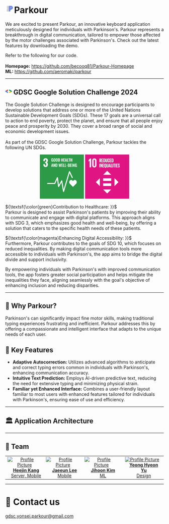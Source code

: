 # <img src="https://github.com/becooq81/Parkour-Homepage/blob/main/assets/logo/parkour-wo-text.png" alt="Parkour Logo" style="width: auto; height: 1em;">Parkour
We are excited to present Parkour, an innovative keyboard application meticulously designed for individuals with Parkinson's. Parkour represents a breakthrough in digital communication, tailored to empower those affected by the motor challenges associated with Parkinson's. Check out the latest features by downloading the demo.

Refer to the following for our code.  <br><br>
**Homepage:** https://github.com/becooq81/Parkour-Homepage <br>
**ML:** https://github.com/aeromaki/parkour <br>
- - -
## <img src="https://github.com/becooq81/Parkour-Homepage/blob/main/assets/icons/gdsc.png" alt="GDSC Logo" style="width: auto; height: 1em;"> GDSC Google Solution Challenge 2024
The Google Solution Challenge is designed to encourage participants to develop solutions that address one or more of the United Nations Sustainable Development Goals (SDGs). These 17 goals are a universal call to action to end poverty, protect the planet, and ensure that all people enjoy peace and prosperity by 2030. They cover a broad range of social and economic development issues.
<br><br>
As part of the GDSC Google Solution Challenge, Parkour tackles the following UN SDGs.
<br>
<div align="center" >
  <img src="https://github.com/becooq81/Parkour-Homepage/blob/main/assets/unsdg/sdg3.png" alt="UN SDG #3" style="width: auto; height: 10em;">
  <img src="https://github.com/becooq81/Parkour-Homepage/blob/main/assets/unsdg/sdg10.png" alt="UN SDG #10" style="width: auto; height: 10em;">
</div>

${\textsf{\color{green}Contribution to Healthcare: }}$  
Parkour is designed to assist Parkinson's patients by improving their ability to communicate and engage with digital platforms. This approach aligns with SDG 3, which emphasizes good health and well-being, by offering a solution that caters to the specific health needs of these patients.

${\textsf{\color{magenta}Enhancing Digital Accessibility: }}$  
Furthermore, Parkour contributes to the goals of SDG 10, which focuses on reduced inequalities. By making digital communication tools more accessible to individuals with Parkinson's, the app aims to bridge the digital divide and support inclusivity.

By empowering individuals with Parkinson's with improved communication tools, the app fosters greater social participation and helps mitigate the inequalities they face, aligning seamlessly with the goal's objective of enhancing inclusion and reducing disparities.

- - -
## 🧐 Why Parkour?
Parkinson's can significantly impact fine motor skills, making traditional typing experiences frustrating and inefficient. Parkour addresses this by offering a compassionate and intelligent interface that adapts to the unique needs of each user.

## 🔑 Key Features
- **Adaptive Autocorrection:** Utilizes advanced algorithms to anticipate and correct typing errors common in individuals with Parkinson's, enhancing communication accuracy.
- **Intuitive Text Prediction:** Employs AI-driven predictive text, reducing the need for extensive typing and minimizing physical strain.
- **Familiar yet Enhanced Interface:** Combines a user-friendly layout familiar to most users with enhanced features tailored for individuals with Parkinson's, ensuring ease of use and efficiency.
- - -
## 🏛️ Application Architecture
- - -
## 👏 Team
<table>
  <tr>
    <td align="center">
      <div style="display: flex; align-items: center;">
        <a target="_blank" href="https://github.com/becooq81">
          <img src="https://github.com/becooq81.png" width="100px" alt="Profile Picture">
          <div style="margin-left: 10px;">
            <strong>Heejin Kang</strong><br>
            Server, Mobile
          </div>
        </a>
      </div>
    </td>
    <td align="center">
      <div style="display: flex; align-items: center;">
        <a target="_blank" href="https://github.com/babywhale03">
          <img src="https://github.com/babywhale03.png" width="100px" alt="Profile Picture">
          <div style="margin-left: 10px;">
            <strong>Jaeeun Lee</strong><br>
            Mobile
          </div>
        </a>
      </div>
    </td>
    <td align="center">
      <div style="display: flex; align-items: center;">
        <a target="_blank" href="https://github.com/aeromaki">
          <img src="https://github.com/aeromaki.png" width="100px" alt="Profile Picture">
          <div style="margin-left: 10px;">
            <strong>Jihoon Kim</strong><br>
            ML
          </div>
        </a>
      </div>
    </td>
    <td align="center">
      <div style="display: flex; align-items: center;">
        <a target="_blank" href="https://github.com/julie-yon">
          <img src="https://github.com/julie-yon.png" width="100px" alt="Profile Picture">
          <div style="margin-left: 10px;">
            <strong>Yeong Hyeon Yu</strong><br>
            Design
          </div>
        </a>
      </div>
    </td>
  </tr>
</table>

- - -

# 📩 Contact us
gdsc.yonsei.parkour@gmail.com
